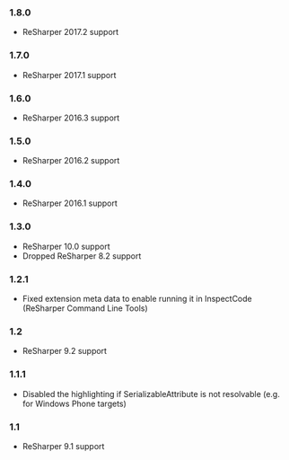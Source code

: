 ### 1.8.0 ###
- ReSharper 2017.2 support

### 1.7.0 ###
- ReSharper 2017.1 support

### 1.6.0 ###
- ReSharper 2016.3 support

### 1.5.0 ###
- ReSharper 2016.2 support

### 1.4.0 ###
- ReSharper 2016.1 support

### 1.3.0 ###
- ReSharper 10.0 support
- Dropped ReSharper 8.2 support

### 1.2.1 ###
- Fixed extension meta data to enable running it in InspectCode (ReSharper Command Line Tools)

### 1.2 ###
- ReSharper 9.2 support

### 1.1.1 ###
- Disabled the highlighting if SerializableAttribute is not resolvable (e.g. for Windows Phone targets)

### 1.1 ###
- ReSharper 9.1 support
